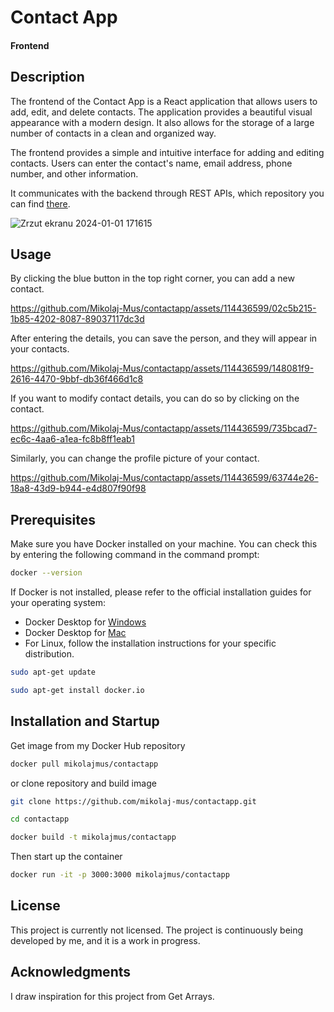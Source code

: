 
# Contact App
#### Frontend

## Description
The frontend of the Contact App is a React application that allows users to add, edit, and delete contacts. The application provides a beautiful visual appearance with a modern design. It also allows for the storage of a large number of contacts in a clean and organized way.


The frontend provides a simple and intuitive interface for adding and editing contacts. Users can enter the contact's name, email address, phone number, and other information.

It communicates with the backend through REST APIs, which repository you can find [there](https://github.com/Mikolaj-Mus/contactapi).

![Zrzut ekranu 2024-01-01 171615](https://github.com/Mikolaj-Mus/contactapp/assets/114436599/b3e5090a-1a07-453c-b987-ae25e35d2571)


## Usage
By clicking the blue button in the top right corner, you can add a new contact.


https://github.com/Mikolaj-Mus/contactapp/assets/114436599/02c5b215-1b85-4202-8087-89037117dc3d


After entering the details, you can save the person, and they will appear in your contacts.


https://github.com/Mikolaj-Mus/contactapp/assets/114436599/148081f9-2616-4470-9bbf-db36f466d1c8


If you want to modify contact details, you can do so by clicking on the contact.


https://github.com/Mikolaj-Mus/contactapp/assets/114436599/735bcad7-ec6c-4aa6-a1ea-fc8b8ff1eab1


Similarly, you can change the profile picture of your contact.


https://github.com/Mikolaj-Mus/contactapp/assets/114436599/63744e26-18a8-43d9-b944-e4d807f90f98


## Prerequisites
Make sure you have Docker installed on your machine. You can check this by entering the following command in the command prompt:

```bash
docker --version
```
If Docker is not installed, please refer to the official installation guides for your operating system:

- Docker Desktop for [Windows](https://docs.docker.com/desktop/install/windows-install/)
- Docker Desktop for [Mac](https://docs.docker.com/desktop/install/mac-install/)
- For Linux, follow the installation instructions for your specific distribution.
```bash
sudo apt-get update

sudo apt-get install docker.io
```
## Installation and Startup
Get image from my Docker Hub repository
```bash
docker pull mikolajmus/contactapp
```
or clone repository and build image
```bash
git clone https://github.com/mikolaj-mus/contactapp.git

cd contactapp

docker build -t mikolajmus/contactapp
```
Then start up the container
```bash
docker run -it -p 3000:3000 mikolajmus/contactapp
```
## License

This project is currently not licensed. The project is continuously being developed by me, and it is a work in progress.

## Acknowledgments

I draw inspiration for this project from Get Arrays.
